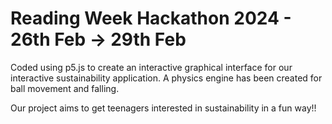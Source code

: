 # Reading Week Hackathon 2024 - 26th Feb -> 29th Feb
Coded using p5.js to create an interactive graphical interface for our interactive sustainability application. A physics engine has been created for ball movement and falling.

Our project aims to get teenagers interested in sustainability in a fun way!!




